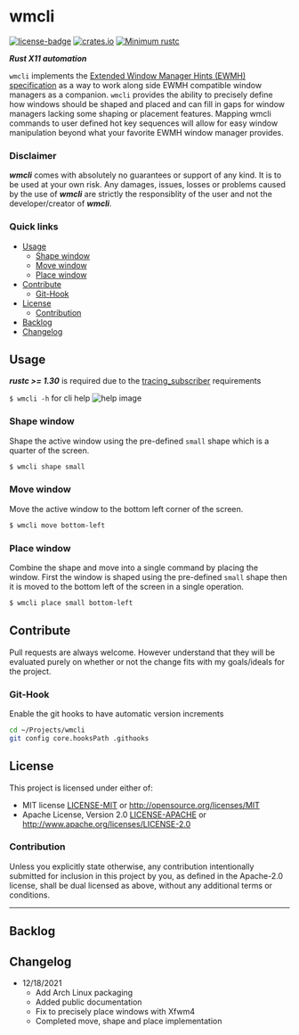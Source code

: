 # wmcli
[![license-badge](https://img.shields.io/crates/l/fungus.svg)](https://opensource.org/licenses/MIT)
[![crates.io](https://img.shields.io/crates/v/wmcli.svg)](https://crates.io/crates/wmcli)
[![Minimum rustc](https://img.shields.io/badge/rustc-1.30+-lightgray.svg)](https://github.com/phR0ze/gory#rustc-requirements)

***Rust X11 automation***

`wmcli` implements the [Extended Window Manager Hints (EWMH) specification](https://specifications.freedesktop.org/wm-spec/latest/)
as a way to work along side EWMH compatible window managers as a companion. `wmcli` provides the 
ability to precisely define how windows should be shaped and placed and can fill in gaps for window 
managers lacking some shaping or placement features. Mapping wmcli commands to user defined hot key 
sequences will allow for easy window manipulation beyond what your favorite EWMH window manager 
provides.

### Disclaimer
***wmcli*** comes with absolutely no guarantees or support of any kind. It is to be used at
your own risk. Any damages, issues, losses or problems caused by the use of ***wmcli*** are
strictly the responsiblity of the user and not the developer/creator of ***wmcli***.

### Quick links
* [Usage](#usage)
  * [Shape window](#shape-window)
  * [Move window](#move-window)
  * [Place window](#place-window)
* [Contribute](#contribute)
  * [Git-Hook](#git-hook)
* [License](#license)
  * [Contribution](#contribution)
* [Backlog](#backlog)
* [Changelog](#changelog)

## Usage <a name="usage"/></a>
***rustc >= 1.30*** is required due to the 
[tracing\_subscriber](https://docs.rs/tracing-subscriber/0.2.15/tracing_subscriber) requirements

`$ wmcli -h` for cli help
![help image](docs/images/help.png)

### Shape window <a name="shape-window"/></a>
Shape the active window using the pre-defined `small` shape which is a quarter of the screen.
```bash
$ wmcli shape small
```

### Move window <a name="move-window"/></a>
Move the active window to the bottom left corner of the screen.
```bash
$ wmcli move bottom-left
```

### Place window <a name="place-window"/></a>
Combine the shape and move into a single command by placing the window. First the window is shaped 
using the pre-defined `small` shape then it is moved to the bottom left of the screen in a single 
operation.
```bash
$ wmcli place small bottom-left
```

## Contribute <a name="Contribute"/></a>
Pull requests are always welcome. However understand that they will be evaluated purely on whether
or not the change fits with my goals/ideals for the project.

### Git-Hook <a name="git-hook"/></a>
Enable the git hooks to have automatic version increments
```bash
cd ~/Projects/wmcli
git config core.hooksPath .githooks
```

## License <a name="license"/></a>
This project is licensed under either of:
 * MIT license [LICENSE-MIT](LICENSE-MIT) or http://opensource.org/licenses/MIT
 * Apache License, Version 2.0 [LICENSE-APACHE](LICENSE-APACHE) or http://www.apache.org/licenses/LICENSE-2.0

### Contribution <a name="contribution"/></a>
Unless you explicitly state otherwise, any contribution intentionally submitted for inclusion in
this project by you, as defined in the Apache-2.0 license, shall be dual licensed as above, without
any additional terms or conditions.

---

## Backlog <a name="backlog"/></a>

## Changelog <a name="changelog"/></a>
* 12/18/2021
  * Add Arch Linux packaging
  * Added public documentation
  * Fix to precisely place windows with Xfwm4
  * Completed move, shape and place implementation
